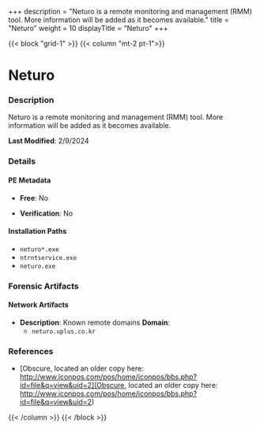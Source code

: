 +++
description = "Neturo is a remote monitoring and management (RMM) tool. More information will be added as it becomes available."
title = "Neturo"
weight = 10
displayTitle = "Neturo"
+++


{{< block "grid-1" >}}
{{< column "mt-2 pt-1">}}

# Neturo


### Description

Neturo is a remote monitoring and management (RMM) tool. More information will be added as it becomes available.



**Last Modified**: 2/9/2024

### Details


#### PE Metadata


- **Free**: No

- **Verification**: No




#### Installation Paths
- `neturo*.exe`
- `ntrntservice.exe`
- `neturo.exe`

### Forensic Artifacts




#### Network Artifacts

- **Description**: Known remote domains
  **Domain**:
    - `neturo.uplus.co.kr`





### References
- [Obscure, located an older copy here: http://www.iconpos.com/pos/home/iconpos/bbs.php?id=file&q=view&uid=2](Obscure, located an older copy here: http://www.iconpos.com/pos/home/iconpos/bbs.php?id=file&q=view&uid=2)



{{< /column >}}
{{< /block >}}
